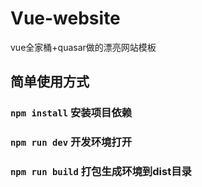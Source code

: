 # Vue-website
vue全家桶+quasar做的漂亮网站模板
## 简单使用方式
### `npm install` 安装项目依赖
### `npm run dev` 开发环境打开
### `npm run build` 打包生成环境到dist目录
